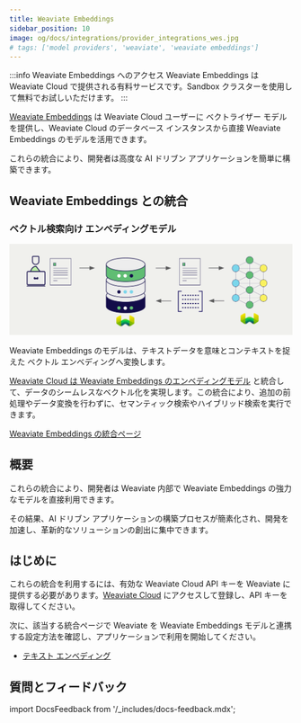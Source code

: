 ```yaml
---
title: Weaviate Embeddings
sidebar_position: 10
image: og/docs/integrations/provider_integrations_wes.jpg
# tags: ['model providers', 'weaviate', 'weaviate embeddings']
---
```


:::info Weaviate Embeddings へのアクセス
Weaviate Embeddings は Weaviate Cloud で提供される有料サービスです。Sandbox クラスターを使用して無料でお試しいただけます。
:::

<!-- Note: for images, use https://docs.google.com/presentation/d/15opIcJuaIjEEcs_1Zm8B6pccox2p7_MHSjCnRv4dPfU/edit?usp=sharing -->

[Weaviate Embeddings](/cloud/embeddings) は Weaviate Cloud ユーザーに ベクトライザー モデルを提供し、Weaviate Cloud のデータベース インスタンスから直接 Weaviate Embeddings のモデルを活用できます。

これらの統合により、開発者は高度な AI ドリブン アプリケーションを簡単に構築できます。

## Weaviate Embeddings との統合

### ベクトル検索向け エンベディングモデル

![エンベディング統合の図](../_includes/integration_wes_embedding.png)

Weaviate Embeddings のモデルは、テキストデータを意味とコンテキストを捉えた ベクトル エンベディングへ変換します。

[Weaviate Cloud は Weaviate Embeddings のエンベディングモデル](./embeddings.md) と統合して、データのシームレスなベクトル化を実現します。この統合により、追加の前処理やデータ変換を行わずに、セマンティック検索やハイブリッド検索を実行できます。

[Weaviate Embeddings の統合ページ](./embeddings.md)

## 概要

これらの統合により、開発者は Weaviate 内部で Weaviate Embeddings の強力なモデルを直接利用できます。

その結果、AI ドリブン アプリケーションの構築プロセスが簡素化され、開発を加速し、革新的なソリューションの創出に集中できます。

## はじめに

これらの統合を利用するには、有効な Weaviate Cloud API キーを Weaviate に提供する必要があります。[Weaviate Cloud](https://console.weaviate.cloud/) にアクセスして登録し、API キーを取得してください。

次に、該当する統合ページで Weaviate を Weaviate Embeddings モデルと連携する設定方法を確認し、アプリケーションで利用を開始してください。

- [テキスト エンベディング](./embeddings.md)

## 質問とフィードバック

import DocsFeedback from '/_includes/docs-feedback.mdx';

<DocsFeedback/>

